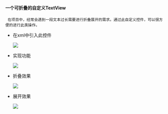 #### 一个可折叠的自定义TextView

     在项目中，经常会遇到一段文本过长需要进行折叠展开的需求。通过此自定义控件，可以很方便的进行此类操作。
	 
* 在xml中引入此控件

  ![](http://ww4.sinaimg.cn/large/cfeeee4dgw1f9yxy3piqhj20g908x3yv.jpg)
  
* 实现功能

  ![](http://ww2.sinaimg.cn/large/cfeeee4dgw1f9yxzh2rhvj20kl08ddg8.jpg)
  
* 折叠效果

  ![](http://ww2.sinaimg.cn/large/cfeeee4dgw1f9yy2gbno7j20af06hjrc.jpg)
  
* 展开效果

  ![](http://ww2.sinaimg.cn/large/cfeeee4dgw1f9yy3ezq0wj20bf07uaaf.jpg)
